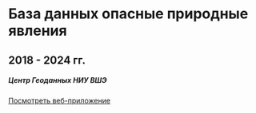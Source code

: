 # База данных опасные природные явления
## 2018 - 2024 гг.
##### Центр Геоданных НИУ ВШЭ


[Посмотреть веб-приложение](https://adaptation-bsvgjwiovzn6sm3afuq5co.streamlit.app/)
